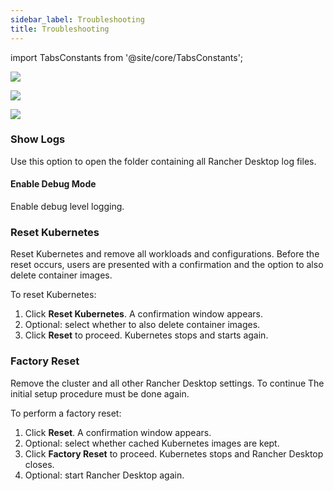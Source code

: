 ```yaml
---
sidebar_label: Troubleshooting
title: Troubleshooting
---
```


<head>
  <link rel="canonical" href="https://docs.rancherdesktop.io/ui/troubleshooting"/>
</head>

import TabsConstants from '@site/core/TabsConstants';

<Tabs groupId="os" defaultValue={TabsConstants.defaultOs}>
<TabItem value="Windows">

![](https://suse-rancher-media.s3.amazonaws.com/desktop/v1.11/ui-main/Windows_Troubleshooting.png)

</TabItem>
<TabItem value="macOS">

![](https://suse-rancher-media.s3.amazonaws.com/desktop/v1.12/ui-main/macOS_Troubleshooting.png)

</TabItem>
<TabItem value="Linux">

![](https://suse-rancher-media.s3.amazonaws.com/desktop/v1.12/ui-main/Linux_Troubleshooting.png)

</TabItem>
</Tabs>

### Show Logs

Use this option to open the folder containing all Rancher Desktop log files.

#### Enable Debug Mode

Enable debug level logging.

### Reset Kubernetes

Reset Kubernetes and remove all workloads and configurations. Before the reset occurs, users are presented with a confirmation and the option to also delete container images.

To reset Kubernetes:

1. Click **Reset Kubernetes**. A confirmation window appears.
1. Optional: select whether to also delete container images.
1. Click **Reset** to proceed. Kubernetes stops and starts again.

### Factory Reset

Remove the cluster and all other Rancher Desktop settings. To continue The initial setup procedure must be done again.

To perform a factory reset:

1. Click **Reset**. A confirmation window appears.
1. Optional: select whether cached Kubernetes images are kept.
1. Click **Factory Reset** to proceed. Kubernetes stops and Rancher Desktop closes.
1. Optional: start Rancher Desktop again.

